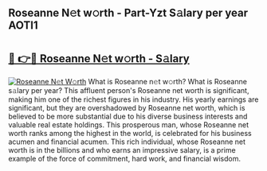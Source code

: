 ## Roseanne N𝚎t w𝚘rth - Part-Yzt S𝚊lary per year AOTI1

# <h2><a href="http://gc4ocp.nevu.top/?p=Roseanne">🔗 👉🔴 Roseanne N𝚎t w𝚘rth - S𝚊lary</a></h2>

[![Roseanne N𝚎t W𝚘rth](https://i.imgur.com/Oavwk0R.jpeg)](http://gc4ocp.nevu.top/?p=Roseanne)
What is Roseanne n𝚎t w𝚘rth? What is Roseanne s𝚊lary per year?
This affluent person's Roseanne net worth is significant, making him one of the richest figures in his industry. His yearly earnings are significant, but they are overshadowed by Roseanne net worth, which is believed to be more substantial due to his diverse business interests and valuable real estate holdings. This prosperous man, whose Roseanne net worth ranks among the highest in the world, is celebrated for his business acumen and financial acumen. This rich individual, whose Roseanne net worth is in the billions and who earns an impressive salary, is a prime example of the force of commitment, hard work, and financial wisdom.

